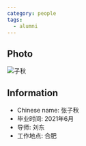 ```yaml
---
category: people
tags:
  - alumni
---
```


## Photo

![子秋](https://user-images.githubusercontent.com/116997215/201503036-71100cd5-4633-457a-8d11-1e606eee50c4.jpg)
## Information

- Chinese name: 张子秋
- 毕业时间: 2021年6月
- 导师: 刘东
- 工作地点: 合肥